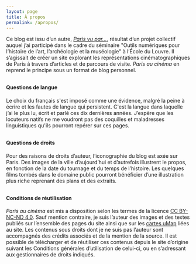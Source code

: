 ```yaml
---
layout: page
title: À propos
permalink: /apropos/
---
```


Ce blog est issu d’un autre, *<a  target="_blank" rel="noopener noreferrer" href="https://parisvuparlecinema.wordpress.com/">Paris vu par…</a>*, résultat d’un projet collectif auquel j’ai participé dans le cadre du séminaire "Outils numériques pour l’histoire de l’art, l’archéologie et la muséologie" à l’École du Louvre. Il s’agissait de créer un site explorant les représentations cinématographiques de Paris à travers d’articles et de parcours de visite. *Paris au cinéma* en reprend le principe sous un format de blog personnel.

<h4 style="margin-top: 30px">Questions de langue</h4>

Le choix du français s'est imposé comme une évidence, malgré la peine à écrire et les fautes de langue qui persistent. C'est la langue dans laquelle j’ai le plus lu, écrit et parlé ces dix dernières années. J’espère que les locuteurs natifs ne me voudront pas des coquilles et maladresses linguistiques qu'ils pourront repérer sur ces pages.

<h4 style="margin-top: 30px">Questions de droits</h4>

Pour des raisons de droits d’auteur, l’iconographie du blog est axée sur Paris. Des images de la ville d’aujourd’hui et d’autrefois illustrent le propos, en fonction de la date du tournage et du temps de l’histoire. Les quelques films tombés dans le domaine public pourront bénéficier d’une illustration plus riche reprenant des plans et des extraits.

<h4 style="margin-top: 30px">Conditions de réutilisation</h4>

*Paris au cinéma* est mis a disposition selon les termes de la licence <a target="_blank" rel="noopener noreferrer" href="https://creativecommons.org/licenses/by-nc-nd/4.0/deed.fr">CC BY-NC-ND 4.0</a>. Sauf mention contraire, je suis l’auteur des images et des textes publiés sur l’ensemble des pages du site ainsi que sur les  <a target="_blank" rel="noopener noreferrer" href="https://umap.openstreetmap.fr/en/user/Efthymia/">cartes uMap</a> liées au site. Les contenus sous droits dont je ne suis pas l’auteur sont accompagnés des crédits associés et de la mention de la source. Il est possible de télécharger et de réutiliser ces contenus depuis le site d’origine suivant les Conditions générales d’utilisation de celui-ci, ou en s’adressant aux gestionnaires de droits indiqués.
